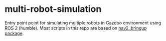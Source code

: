 # multi-robot-simulation
Entry point point for simulating multiple robots in Gazebo environment using ROS 2 (humble). Most scripts in this repo are based on [nav2_bringup package](https://github.com/ros-planning/navigation2/tree/main/nav2_bringup). 
